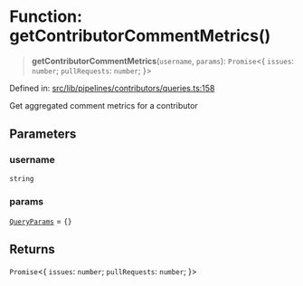 # Function: getContributorCommentMetrics()

> **getContributorCommentMetrics**(`username`, `params`): `Promise`\<\{ `issues`: `number`; `pullRequests`: `number`; \}\>

Defined in: [src/lib/pipelines/contributors/queries.ts:158](https://github.com/elizaOS/elizaos.github.io/blob/4810f50019028b92f4f2a0ac31323fd787c7f288/src/lib/pipelines/contributors/queries.ts#L158)

Get aggregated comment metrics for a contributor

## Parameters

### username

`string`

### params

[`QueryParams`](../../../queryHelpers/interfaces/QueryParams.md) = `{}`

## Returns

`Promise`\<\{ `issues`: `number`; `pullRequests`: `number`; \}\>
